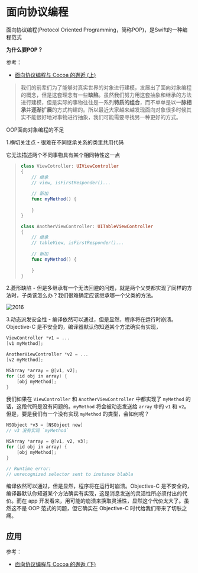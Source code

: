 # 面向协议编程

面向协议编程(Protocol Oriented Programming，简称POP)，是Swift的一种编程范式

**为什么要POP？**

参考：

+ [面向协议编程与 Cocoa 的邂逅 (上)](https://onevcat.com/2016/11/pop-cocoa-1/)



> 我们的前辈们为了能够对真实世界的对象进行建模，发展出了面向对象编程的概念，但是这套理念有一些**缺陷**。虽然我们努力用这套抽象和继承的方法进行建模，但是实际的事物往往是一系列**特质的组合**，而不单单是以**一脉相承**并**逐渐扩展**的方式构建的。所以最近大家越来越发现面向对象很多时候其实不能很好地对事物进行抽象，我们可能需要寻找另一种更好的方式。



OOP面向对象编程的不足

1.横切关注点 - 很难在不同继承关系的类里共用代码

它无法描述两个不同事物具有某个相同特性这一点

> ```swift
> class ViewCotroller: UIViewController
> {
>     // 继承
>     // view, isFirstResponder()...
>     
>     // 新加
>     func myMethod() {
>         
>     }
> }
> ```
>
> ```swift
> class AnotherViewController: UITableViewController
> {
>     // 继承
>     // tableView, isFirstResponder()...
>     
>     // 新加
>     func myMethod() {
>         
>     }
> }
> ```



2.菱形缺陷 - 但是多继承有一个无法回避的问题，就是两个父类都实现了同样的方法时，子类该怎么办？我们很难确定应该继承哪一个父类的方法。

![2016](https://onevcat.com/assets/images/2016/diamond.png)

3.动态派发安全性 - 编译依然可以通过，但是显然，程序将在运行时崩溃。Objective-C 是不安全的，编译器默认你知道某个方法确实有实现，

```objective-c
ViewController *v1 = ...
[v1 myMethod];

AnotherViewController *v2 = ...
[v2 myMethod];

NSArray *array = @[v1, v2];
for (id obj in array) {
    [obj myMethod];
}
```

我们如果在 `ViewController` 和 `AnotherViewController` 中都实现了 `myMethod` 的话，这段代码是没有问题的。`myMethod` 将会被动态发送给 `array` 中的 `v1` 和 `v2`。但是，要是我们有一个没有实现 `myMethod` 的类型，会如何呢？

```objective-c
NSObject *v3 = [NSObject new]
// v3 没有实现 `myMethod`

NSArray *array = @[v1, v2, v3];
for (id obj in array) {
    [obj myMethod];
}

// Runtime error:
// unrecognized selector sent to instance blabla
```



编译依然可以通过，但是显然，程序将在运行时崩溃。Objective-C 是不安全的，编译器默认你知道某个方法确实有实现，这是消息发送的灵活性所必须付出的代价。而在 app 开发看来，用可能的崩溃来换取灵活性，显然这个代价太大了。虽然这不是 OOP 范式的问题，但它确实在 Objective-C 时代给我们带来了切肤之痛。



## 应用

参考：

+ [面向协议编程与 Cocoa 的邂逅 (下)](https://onevcat.com/2016/12/pop-cocoa-2/)













